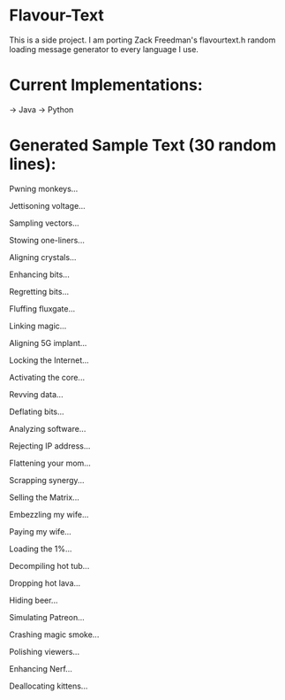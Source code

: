 # Flavour-Text
This is a side project.
I am porting Zack Freedman's flavourtext.h random loading message generator to every language I use.

# Current Implementations:

-> Java
-> Python

# Generated Sample Text (30 random lines):
Pwning monkeys...

Jettisoning voltage...

Sampling vectors...

Stowing one-liners...

Aligning crystals...

Enhancing bits...

Regretting bits...

Fluffing fluxgate...

Linking magic...

Aligning 5G implant...

Locking the Internet...

Activating the core...

Revving data...

Deflating bits...

Analyzing software...

Rejecting IP address...

Flattening your mom...

Scrapping synergy...

Selling the Matrix...

Embezzling my wife...

Paying my wife...

Loading the 1%...

Decompiling hot tub...

Dropping hot lava...

Hiding beer...

Simulating Patreon...

Crashing magic smoke...

Polishing viewers...

Enhancing Nerf...

Deallocating kittens...

